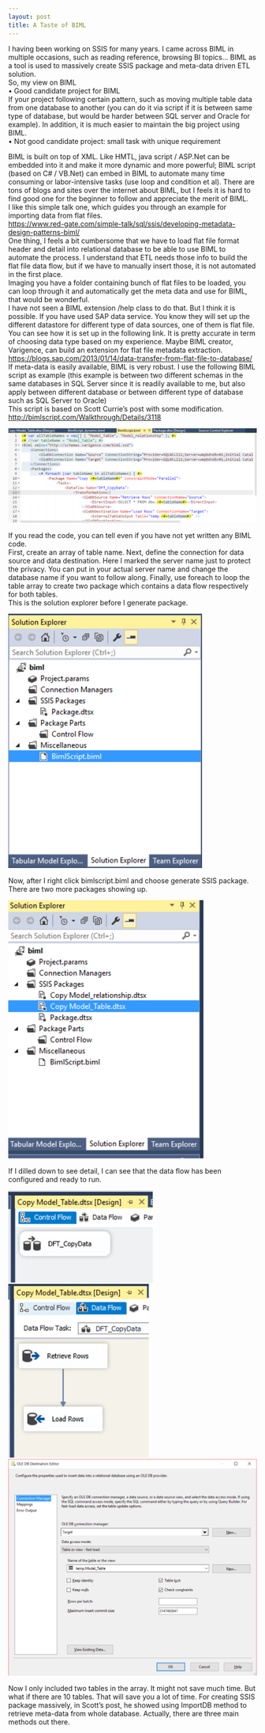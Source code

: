 ```yaml
---
layout: post
title: A Taste of BIML 
---
```


I having been working on SSIS for many years. I came across BIML in multiple occasions, such as reading reference, browsing BI topics…  BIML as a tool is used to massively create SSIS package and meta-data driven ETL solution.   
So, my view on BIML   
•	Good candidate project for BIML  
If your project following certain pattern, such as moving multiple table data from one database to another (you can do it via script if it is between same type of database, but  would be harder between SQL server and Oracle for example).  In addition, it is much easier to maintain the big project using BIML.   
•	Not good candidate project:  small task with unique requirement   

BIML is built on top of XML.  Like HMTL, java script / ASP.Net can be embedded into it and make it more dynamic and more powerful; BIML script (based on C# / VB.Net) can embed in BIML to automate many time consuming or labor-intensive tasks (use loop and condition et al). 
There are tons of blogs and sites over the internet about BIML, but I feels it is hard to find good one for the beginner to follow and appreciate the merit of BIML.   
I like this simple talk one, which guides you through an example for importing data from flat files.   
<https://www.red-gate.com/simple-talk/sql/ssis/developing-metadata-design-patterns-biml/>  
One thing, I feels a bit cumbersome that we have to load flat file format header and detail into relational database to be able to use BIML to automate the process.  I understand that ETL needs those info to build the flat file data flow, but if we have to manually insert those, it is not automated in the first place.   
Imaging you have a folder containing bunch of flat files to be loaded, you can loop through it and automatically get the meta data and use for BIML, that would be wonderful.   
I have not seen a BIML extension /help class to do that.  But I think it is possible.  If you have used SAP data service. You know they will set up the different datastore for different type of data sources, one of them is flat file. You can see how it is set up in the following link.  It is pretty accurate in term of choosing data type based on my experience. Maybe BIML creator, Varigence, can build an extension for flat file metadata extraction.  
<https://blogs.sap.com/2013/01/14/data-transfer-from-flat-file-to-database/>  
If meta-data is easily available, BIML is very robust. I use the following BIML script as example (this example is between two different schemas in the same databases in SQL Server since it is readily available to me, but also apply between different database or between different type of database such as SQL Server to Oracle)  
This script is based on Scott Currie’s post with some modification.  
<http://bimlscript.com/Walkthrough/Details/3118>  

<img src="/images/blog23/biml.PNG">  

If you read the code, you can tell even if you have not yet written any BIML code.   
First, create an array of table name. Next, define the connection for data source and data destination.  Here I marked the server name just to protect the privacy.  You can put in your actual server name and change the database name if you want to follow along.  Finally, use foreach to loop the table array to create two package which contains a data flow respectively for both tables.   
This is the solution explorer before I generate package.   

<img src="/images/blog23/solution_before_expansion.PNG">  

Now, after I right click bimlscript.biml and choose generate SSIS package. There are two more packages showing up.  

<img src="/images/blog23/solution_after_expansion.PNG">  

If I dilled down to see detail, I can see that the data flow has been configured and ready to run.    

<img src="/images/blog23/task.PNG">   

<img src="/images/blog23/task_detail.PNG">  

<img src="/images/blog23/task_detail2.png">   

Now I only included two tables in the array. It might not save much time. But what if there are 10 tables.  That will save you a lot of time.  For creating SSIS package massively, in Scott’s post, he showed using ImportDB method to retrieve meta-data from whole database. Actually, there are three main methods out there. 
